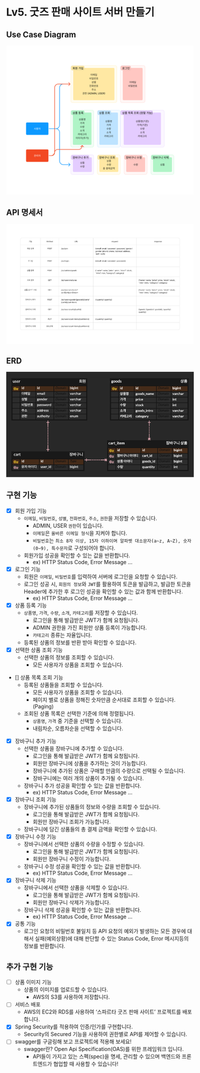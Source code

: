 # Lv5. 굿즈 판매 사이트 서버 만들기
## Use Case Diagram
![UCD image](./src/main/resources/static/images/lv5UCD.png)
## API 명세서
![API image](./src/main/resources/static/images/lv5API.png)
## ERD
![ERD image](./src/main/resources/static/images/lv5ERD.png)
## 구현 기능
- [x]  회원 가입 기능
   - `이메일`, `비밀번호`, `성별`, `전화번호`, `주소`, `권한`을 저장할 수 있습니다.
      - ADMIN, USER `권한`이 있습니다.
      - `이메일`은  `올바른 이메일 형식`을 지켜야 합니다.
      - `비밀번호`는  `최소 8자 이상, 15자 이하이며 알파벳 대소문자(a~z, A~Z), 숫자(0~9), 특수문자`로 구성되어야 합니다.
   - 회원가입 성공을 확인할 수 있는 값을 반환합니다.
      - ex) HTTP Status Code, Error Message …
- [x]  로그인 기능
   - 회원은 `이메일`, `비밀번호`를 입력하여 서버에 로그인을 요청할 수 있습니다.
   - 로그인 성공 시, `회원의 정보`와 `JWT`를 활용하여 토큰을 발급하고,
     발급한 토큰을 Header에 추가한 후 로그인 성공을 확인할 수 있는 값과 함께 반환합니다.
      - ex) HTTP Status Code, Error Message …
- [x]  상품 등록 기능
   - `상품명`, `가격`, `수량`, `소개`, `카테고리`를 저장할 수 있습니다.
      - 로그인을 통해 발급받은 JWT가 함께 요청됩니다.
      - ADMIN 권한을 가진 회원만 상품 등록이 가능합니다.
      - `카테고리` 종류는 자율입니다.
   - 등록된 상품의 정보를 반환 받아 확인할 수 있습니다.
- [x]  선택한 상품 조회 기능
   - 선택한 상품의 정보를 조회할 수 있습니다.
      - 모든 사용자가 상품을 조회할 수 있습니다.
- []  상품 목록 조회 기능
   - 등록된 상품들을 조회할 수 있습니다.
      - 모든 사용자가 상품을 조회할 수 있습니다.
      - 페이지 별로 상품을 정해진 숫자만큼 순서대로 조회할 수 있습니다. (Paging)
   - 조회된 상품 목록은 선택한 기준에 의해 정렬됩니다.
      - `상품명`, `가격` 중 기준을 선택할 수 있습니다.
      - 내림차순, 오름차순을 선택할 수 있습니다.
- [x]  장바구니 추가 기능
   - 선택한 상품을 장바구니에 추가할 수 있습니다.
      - 로그인을 통해 발급받은 JWT가 함께 요청됩니다.
      - 회원만 장바구니에 상품을 추가하는 것이 가능합니다.
      - 장바구니에 추가된 상품은 구매할 만큼의 수량으로 선택될 수 있습니다.
      - 장바구니에는 여러 개의 상품이 추가될 수 있습니다.
   - 장바구니 추가 성공을 확인할 수 있는 값을 반환합니다.
      - ex) HTTP Status Code, Error Message …
- [x]  장바구니 조회 기능
   - 장바구니에 추가된 상품들의 정보와 수량을 조회할 수 있습니다.
      - 로그인을 통해 발급받은 JWT가 함께 요청됩니다.
      - 회원만 장바구니 조회가 가능합니다.
   - 장바구니에 담긴 상품들의 총 결제 금액을 확인할 수 있습니다.
- [x]  장바구니 수정 기능
   - 장바구니에서 선택한 상품의 수량을 수정할 수 있습니다.
      - 로그인을 통해 발급받은 JWT가 함께 요청됩니다.
      - 회원만 장바구니 수정이 가능합니다.
   - 장바구니 수정 성공을 확인할 수 있는 값을 반환합니다.
      - ex) HTTP Status Code, Error Message …
- [x]  장바구니 삭제 기능
   - 장바구니에서 선택한 상품을 삭제할 수 있습니다.
      - 로그인을 통해 발급받은 JWT가 함께 요청됩니다.
      - 회원만 장바구니 삭제가 가능합니다.
   - 장바구니 삭제 성공을 확인할 수 있는 값을 반환합니다.
      - ex) HTTP Status Code, Error Message …
- [x]  공통 기능
   - 로그인 요청의 비밀번호 불일치 등 API 요청의 예외가 발생하는 모든 경우에 대해서 실패(예외상황)에 대해 판단할 수 있는 Status Code, Error 메시지등의 정보를 반환합니다.
## 추가 구현 기능
- [ ]  상품 이미지 기능
   - 상품의 이미지를 업로드할 수 있습니다.
      - AWS의 S3를 사용하여 저장합니다.
- [ ]  서비스 배포
   - AWS의 EC2와 RDS를 사용하여 ‘스파르타 굿즈 판매 사이트’ 프로젝트를 배포합니다.
- [x]  Spring Security를 적용하여 인증/인가를 구현합니다.
   - Security의 Secured 기능을 사용하여 권한별로 API를 제어할 수 있습니다.
- [ ]  swagger를 구글링해 보고 프로젝트에 적용해 보세요!
   - swagger란? Open Api Specification(OAS)를 위한 프레임워크 입니다.
      - API들이 가지고 있는 스펙(spec)을 명세, 관리할 수 있으며 백엔드와 프론트엔드가 협업할 때 사용할 수 있습니다!